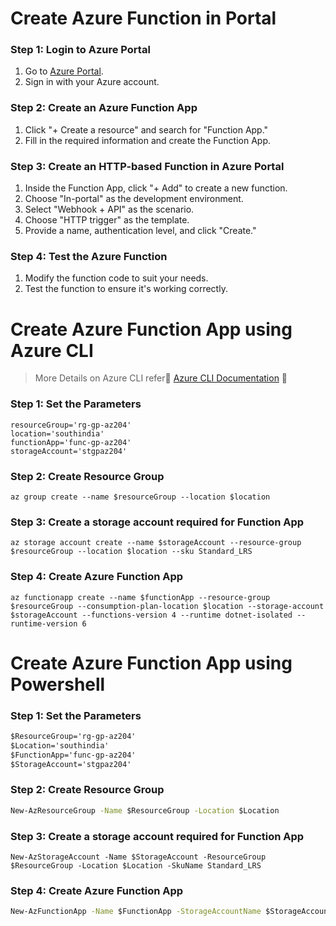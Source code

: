 # Create Azure Function in Portal

### Step 1: Login to Azure Portal

1. Go to [Azure Portal](https://portal.azure.com/).
2. Sign in with your Azure account.

### Step 2: Create an Azure Function App

1. Click "+ Create a resource" and search for "Function App."
2. Fill in the required information and create the Function App.

### Step 3: Create an HTTP-based Function in Azure Portal

1. Inside the Function App, click "+ Add" to create a new function.
2. Choose "In-portal" as the development environment.
3. Select "Webhook + API" as the scenario.
4. Choose "HTTP trigger" as the template.
5. Provide a name, authentication level, and click "Create."

### Step 4: Test the Azure Function

1. Modify the function code to suit your needs.
2. Test the function to ensure it's working correctly.


# Create Azure Function App using Azure CLI
> More Details on Azure CLI refer🌟 [Azure CLI Documentation](../../AzureCLI.md) 🌟 

### Step 1: Set the Parameters 
```azurecli
resourceGroup='rg-gp-az204'
location='southindia'
functionApp='func-gp-az204'
storageAccount='stgpaz204'
```

### Step 2: Create Resource Group
```azurecli
az group create --name $resourceGroup --location $location
```
    
### Step 3: Create a storage account required for Function App
```azurecli
az storage account create --name $storageAccount --resource-group $resourceGroup --location $location --sku Standard_LRS
```

### Step 4: Create Azure Function App
```azurecli
az functionapp create --name $functionApp --resource-group $resourceGroup --consumption-plan-location $location --storage-account $storageAccount --functions-version 4 --runtime dotnet-isolated --runtime-version 6
```

# Create Azure Function App using Powershell

### Step 1: Set the Parameters 
```cmd
$ResourceGroup='rg-gp-az204' 
$Location='southindia'
$FunctionApp='func-gp-az204'
$StorageAccount='stgpaz204'
```

### Step 2:  Create Resource Group
```cmd
New-AzResourceGroup -Name $ResourceGroup -Location $Location
```

### Step 3: Create a storage account required for Function App
```
New-AzStorageAccount -Name $StorageAccount -ResourceGroup $ResourceGroup -Location $Location -SkuName Standard_LRS
```

### Step 4: Create Azure Function App
```cmd
New-AzFunctionApp -Name $FunctionApp -StorageAccountName $StorageAccount -Location $Location -ResourceGroupName $ResourceGroup -FunctionsVersion 4 -RunTime DotNet -RunTimeVersion 6
```